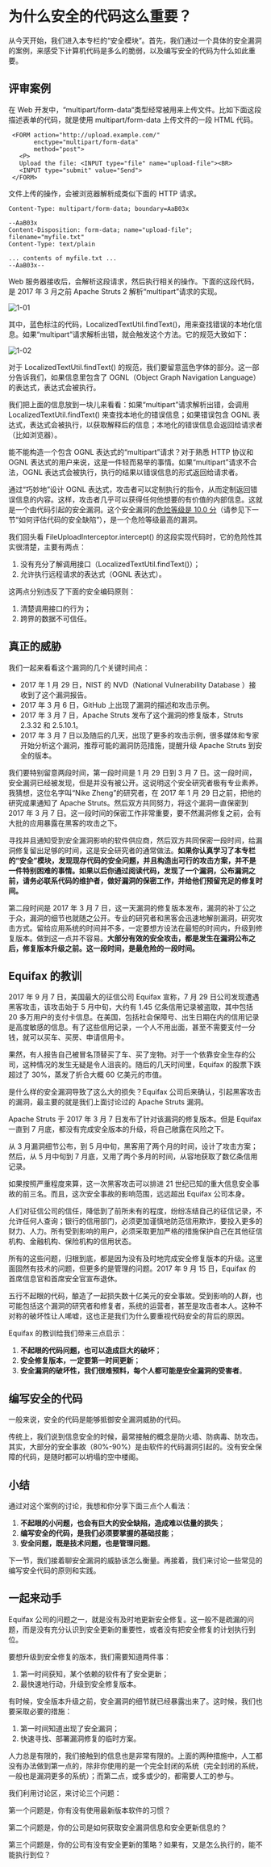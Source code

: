 



# 为什么安全的代码这么重要？

从今天开始，我们进入本专栏的“安全模块”。首先，我们通过一个具体的安全漏洞的案例，来感受下计算机代码是多么的脆弱，以及编写安全的代码为什么如此重要。



## 评审案例

在 Web 开发中，“multipart/form-data“类型经常被用来上传文件。比如下面这段描述表单的代码，就是使用 multipart/form-data 上传文件的一段 HTML 代码。

```
 <FORM action="http://upload.example.com/"
       enctype="multipart/form-data"
       method="post">
   <P>
   Upload the file: <INPUT type="file" name="upload-file"><BR>
   <INPUT type="submit" value="Send">
 </FORM>
```

文件上传的操作，会被浏览器解析成类似下面的 HTTP 请求。

```
Content-Type: multipart/form-data; boundary=AaB03x
 
--AaB03x
Content-Disposition: form-data; name="upload-file"; filename="myfile.txt"
Content-Type: text/plain
 
... contents of myfile.txt ...
--AaB03x--
```

Web 服务器接收后，会解析这段请求，然后执行相关的操作。下面的这段代码，是 2017 年 3 月之前 Apache Struts 2 解析“multipart”请求的实现。

![1-01](assets/1-01.jpg)

其中，蓝色标注的代码，LocalizedTextUtil.findText()，用来查找错误的本地化信息。如果“multipart”请求解析出错，就会触发这个方法。它的规范大致如下：



![1-02](assets/1-02.jpg)



对于 LocalizedTextUtil.findText() 的规范，我们要留意蓝色字体的部分。这一部分告诉我们，如果信息里包含了 OGNL（Object Graph Navigation Language）的表达式，表达式会被执行。

我们把上面的信息放到一块儿来看看：如果“multipart”请求解析出错，会调用 LocalizedTextUtil.findText() 来查找本地化的错误信息；如果错误包含 OGNL 表达式，表达式会被执行，以获取解释后的信息；本地化的错误信息会返回给请求者（比如浏览器）。

能不能构造一个包含 OGNL 表达式的“multipart”请求？对于熟悉 HTTP 协议和 OGNL 表达式的用户来说，这是一件轻而易举的事情。如果“multipart”请求不合法，OGNL 表达式会被执行，执行的结果以错误信息的形式返回给请求者。

通过“巧妙地”设计 OGNL 表达式，攻击者可以定制执行的指令，从而定制返回错误信息的内容。这样，攻击者几乎可以获得任何他想要的有价值的内部信息。这就是一个由代码引起的安全漏洞。这个安全漏洞的[危险等级是 10.0 分](https://www.first.org/cvss/calculator/3.0#CVSS:3.0/AV:N/AC:L/PR:N/UI:N/S:C/C:H/I:H/A:H)（请参见下一节“如何评估代码的安全缺陷”），是一个危险等级最高的漏洞。

我们回头看 FileUploadInterceptor.intercept() 的这段实现代码时，它的危险性其实很清楚，主要有两点：

1. 没有充分了解调用接口（LocalizedTextUtil.findText()）；
2. 允许执行远程请求的表达式（OGNL 表达式）。

这两点分别违反了下面的安全编码原则：

1. 清楚调用接口的行为；
2. 跨界的数据不可信任。





## 真正的威胁

我们一起来看看这个漏洞的几个关键时间点：

- 2017 年 1 月 29 日，NIST 的 NVD（National Vulnerability Database ）接收到了这个漏洞报告。
- 2017 年 3 月 6 日，GitHub 上出现了漏洞的描述和攻击示例。
- 2017 年 3 月 7 日，Apache Struts 发布了这个漏洞的修复版本，Struts 2.3.32 和 2.5.10.1。
- 2017 年 3 月 7 日以及随后的几天，出现了更多的攻击示例，很多媒体和专家开始分析这个漏洞，推荐可能的漏洞防范措施，提醒升级 Apache Struts 到安全的版本。

我们要特别留意两段时间，第一段时间是 1 月 29 日到 3 月 7 日。这一段时间，安全漏洞已经被发现，但是并没有被公开。这说明这个安全研究者极有专业素养。我猜想，这位名字叫“Nike Zheng”的研究者，在 2017 年 1 月 29 日之前，把他的研究成果通知了 Apache Struts。然后双方共同努力，将这个漏洞一直保密到 2017 年 3 月 7 日。这一段时间的保密工作非常重要，要不然漏洞修复之前，会有大批的应用暴露在黑客的攻击之下。

寻找并且通知受到安全漏洞影响的软件供应商，然后双方共同保密一段时间，给漏洞修复留出足够的时间，这是安全研究者的通常做法。**如果你认真学习了本专栏的“安全”模块，发现现存代码的安全问题，并且构造出可行的攻击方案，并不是一件特别困难的事情。如果以后你通过阅读代码，发现了一个漏洞，公布漏洞之前，请务必联系代码的维护者，做好漏洞的保密工作，并给他们预留充足的修复时间。**

第二段时间是 2017 年 3 月 7 日，这一天漏洞的修复版本发布，漏洞的补丁公之于众，漏洞的细节也就随之公开。专业的研究者和黑客会迅速地解剖漏洞，研究攻击方式。留给应用系统的时间并不多，一定要想方设法在最短的时间内，升级到修复版本。做到这一点并不容易。**大部分有效的安全攻击，都是发生在漏洞公布之后，修复版本升级之前。这一段时间，是最危险的一段时间。**





## Equifax 的教训

2017 年 9 月 7 日，美国最大的征信公司 Equifax 宣称，7 月 29 日公司发现遭遇黑客攻击，该攻击始于 5 月中旬，大约有 1.45 亿条信用记录被盗取，其中包括 20 多万用户的支付卡信息。在美国，包括社会保障号、出生日期在内的信用记录是高度敏感的信息。有了这些信用记录，一个人不用出面，甚至不需要支付一分钱，就可以买车、买房、申请信用卡。

果然，有人报告自己被冒名顶替买了车、买了宠物。对于一个依靠安全生存的公司，这种情况的发生无疑是令人沮丧的。随后的几天时间里，Equifax 的股票下跌超过了 30%，蒸发了折合大概 60 亿美元的市值。

是什么样的安全漏洞导致了这么大的损失？Equifax 公司后来确认，引起黑客攻击的漏洞，最主要的就是我们上面讨论过的 Apache Struts 漏洞。

Apache Struts 于 2017 年 3 月 7 日发布了针对该漏洞的修复版本。但是 Equifax 一直到 7 月底，都没有完成安全版本的升级，将自己敞露在风险之下。

从 3 月漏洞细节公布，到 5 月中旬，黑客用了两个月的时间，设计了攻击方案；然后，从 5 月中旬到 7 月底，又用了两个多月的时间，从容地获取了数亿条信用记录。

如果按照严重程度来算，这一次黑客攻击可以排进 21 世纪已知的重大信息安全事故的前三名。而且，这次安全事故的影响范围，远远超出 Equifax 公司本身。

人们对征信公司的信任，降低到了前所未有的程度，纷纷冻结自己的征信记录，不允许任何人查询；银行的信用部门，必须更加谨慎地防范信用欺诈，要投入更多的财力、人力。所有受到影响的用户，必须采取更加严格的措施保护自己在其他征信机构、金融机构、保险机构的信用状态。

所有的这些问题，归根到底，都是因为没有及时地完成安全修复版本的升级。这里面固然有技术的问题，但更多的是管理的问题。2017 年 9 月 15 日，Equifax 的首席信息官和首席安全官宣布退休。

五行不起眼的代码，酿造了一起损失数十亿美元的安全事故。受到影响的人群，也可能包括这个漏洞的研究者和修复者，系统的运营者，甚至是攻击者本人。这种不对称的破坏性让人唏嘘，这也正是我们为什么要重视代码安全的背后的原因。

Equifax 的教训给我们带来三点启示：

1. **不起眼的代码问题，也可以造成巨大的破坏**；
2. **安全修复版本，一定要第一时间更新**；
3. **安全漏洞的破坏性，我们很难预料，每个人都可能是安全漏洞的受害者**。



## 编写安全的代码

一般来说，安全的代码是能够抵御安全漏洞威胁的代码。

传统上，我们说到信息安全的时候，最常接触的概念是防火墙、防病毒、防攻击。其实，大部分的安全事故（80%-90%）是由软件的代码漏洞引起的。没有安全保障的代码，是随时都可以坍塌的空中楼阁。



## 小结

通过对这个案例的讨论，我想和你分享下面三点个人看法：

1. **不起眼的小问题，也会有巨大的安全缺陷，造成难以估量的损失**；
2. **编写安全的代码，是我们必须要掌握的基础技能**；
3. **安全问题，既是技术问题，也是管理问题**。

下一节，我们接着聊安全漏洞的威胁该怎么衡量。再接着，我们来讨论一些常见的编写安全代码的原则和实践。



## 一起来动手

Equifax 公司的问题之一，就是没有及时地更新安全修复。这一般不是疏漏的问题，而是没有充分认识到安全更新的重要性，或者没有把安全修复的计划执行到位。

要想升级到安全修复的版本，我们需要知道两件事：

1. 第一时间获知，某个依赖的软件有了安全更新；
2. 最快速地行动，升级到安全修复版本。

有时候，安全版本升级之前，安全漏洞的细节就已经暴露出来了。这时候，我们也要采取必要的措施：

1. 第一时间知道出现了安全漏洞；
2. 快速寻找、部署漏洞修复的临时方案。

人力总是有限的，我们接触到的信息也是非常有限的。上面的两种措施中，人工都没有办法做到第一点的，除非你使用的是一个完全封闭的系统（完全封闭的系统，一般也是漏洞更多的系统）；而第二点，或多或少的，都需要人工的参与。

我们利用讨论区，来讨论三个问题：

第一个问题是，你有没有使用最新版本软件的习惯？

第二个问题是，你的公司是如何获取安全漏洞信息和安全更新信息的？

第三个问题是，你的公司有没有安全更新的策略？如果有，又是怎么执行的，能不能执行到位？



























































































































































































































